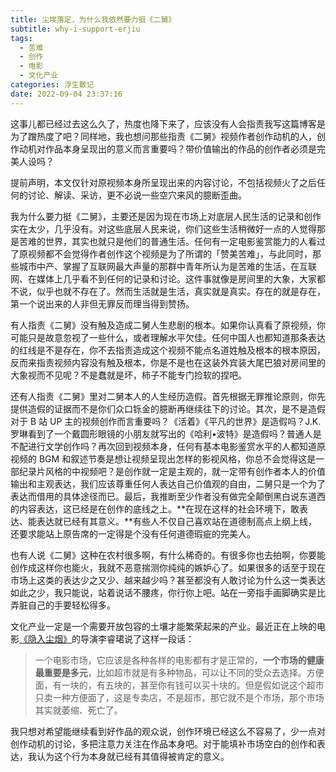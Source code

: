 ```yaml
---
title: 尘埃落定，为什么我依然要力挺《二舅》
subtitle: why-i-support-erjiu
tags:
  - 苦难
  - 创作
  - 电影
  - 文化产业
categories: 浮生散记
date: 2022-09-04 23:37:16
---
```


这事儿都已经过去这么久了，热度也降下来了，应该没有人会指责我写这篇博客是为了蹭热度了吧？同样地，我也想问那些指责《二舅》视频作者创作动机的人，创作动机对作品本身呈现出的意义而言重要吗？带价值输出的作品的创作者必须是完美人设吗？

提前声明，本文仅针对原视频本身所呈现出来的内容讨论，不包括视频火了之后任何的讨论、解读、采访，更不必说一些空穴来风的臆断歪曲。

我为什么要力挺《二舅》，主要还是因为现在市场上对底层人民生活的记录和创作实在太少，几乎没有。对这些底层人民来说，你们这些生活稍微好一点的人觉得那是苦难的世界，其实也就只是他们的普通生活。任何有一定电影鉴赏能力的人看过了原视频都不会觉得作者创作这个视频是为了所谓的「赞美苦难」，与此同时，那些城市中产、掌握了互联网最大声量的那群中青年所认为是苦难的生活，在互联网、在媒体上几乎看不到任何的记录和讨论。这件事就像是房间里的大象，大家都不说，似乎也就不存在了。然而生活就是生活，真实就是真实。存在的就是存在，第一个说出来的人非但无罪反而理当得到赞扬。

<!-- more -->

有人指责《二舅》没有触及造成二舅人生悲剧的根本。如果你认真看了原视频，你可能只是故意忽视了一些什么，或者理解水平欠佳。任何中国人也都知道那条表达的红线是不是存在，你不去指责造成这个视频不能点名道姓触及根本的根本原因，反而来指责视频内容没有触及根本，你是不是也在这装外宾装大尾巴狼对房间里的大象视而不见呢？不是蠢就是坏，柿子不能专门捡软的捏吧。

还有人指责《二舅》里对二舅本人的人生经历造假。首先根据无罪推论原则，你先提供造假的证据而不是你们众口铄金的臆断再继续往下的讨论。其次，是不是造假对于 B 站 UP 主的视频创作而言重要吗？《活着》《平凡的世界》是造假吗？J.K.罗琳看到了一个戴圆形眼镜的小朋友就写出的《哈利•波特》是造假吗？普通人是不配进行文学创作吗？再次回到视频本身，任何有基本电影鉴赏水平的人都知道原视频的 BGM 和叙述节奏是想让视频呈现出怎样的影视风格，你总不会觉得这是一部纪录片风格的中视频吧？是创作就一定是主观的，就一定带有创作者本人的价值输出和主观表达，我们应该尊重任何人表达自己价值观的自由，二舅只是一个为了表达而借用的具体途径而已。最后，我推断至少作者没有做完全颠倒黑白说东道西的内容表达，这已经是在创作的底线之上。**在现在这样的社会环境下，敢表达、能表达就已经有其意义。**有些人不仅自己喜欢站在道德制高点上纲上线，还要求能站上原告席的一定得是个没有任何道德瑕疵的完美人。

也有人说《二舅》这种在农村很多啊，有什么稀奇的。有很多你也去拍啊，你要能创作成这样你也能火，我就不恶意揣测你纯纯的嫉妒心了。如果很多的话至于现在市场上这类的表达少之又少、越来越少吗？甚至都没有人敢讨论为什么这一类表达如此之少，我只能说，站着说话不腰疼，你行你上吧。站在一旁指手画脚确实是比弄脏自己的手要轻松得多。

文化产业一定是一个需要开放包容的土壤才能繁荣起来的产业。最近正在上映的电影[《隐入尘烟》](https://movie.douban.com/subject/35131346/)的导演李睿珺说了这样一段话：

> 一个电影市场，它应该是各种各样的电影都有才是正常的，**一个市场的健康最重要是多元**，比如超市就是有多种物品，可以让不同的受众去选择。方便面，有一块的，有五块的，甚至你有钱可以买十块的。但是假如说这个超市只卖一种方便面了，这是专卖店，不是超市，那它就不是个市场，那个市场其实就萎缩、死亡了。

我只想对希望能继续看到好作品的观众说，创作环境已经这么不容易了，少一点对创作动机的讨论，多把注意力关注在作品本身吧。对于能填补市场空白的创作和表达，我认为这个行为本身就已经有其值得被肯定的意义。
